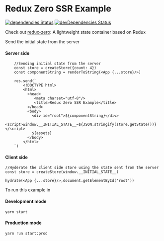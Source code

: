 # Redux Zero SSR Example

[![dependencies Status](https://david-dm.org/Guru107/redux-zero-ssr-example/status.svg)](https://david-dm.org/Guru107/redux-zero-ssr-example)
[![devDependencies Status](https://david-dm.org/Guru107/redux-zero-ssr-example/dev-status.svg)](https://david-dm.org/Guru107/redux-zero-ssr-example?type=dev)

Check out [redux-zero](https://github.com/concretesolutions/redux-zero/): A lightweight state container based on Redux

Send the initial state from the server
#### Server side
```
	//Sending initial state from the server
	const store = createStore({count: 4})
	const componentString = renderToString(<App {...store}/>)

	res.send(`
		<!DOCTYPE html>
		<html>
		  <head>
			 <meta charset="utf-8"/>
			 <title>Redux Zero SSR Example</title>
		  </head>
		  <body>
			<div id="root">${componentString}</div>
			<script>window.__INITIAL_STATE__=${JSON.stringify(store.getState())}</script>
			${assets}
		  </body>
		</html>
	`)
```

#### Client side

```
//Hyderate the client side store using the state sent from the server
const store = createStore(window.__INITIAL_STATE__)

hydrate(<App {...store}/>,document.getElementById('root'))

```


To run this example in
#### Development mode
```
yarn start
```

#### Production mode
```
yarn run start:prod

```
